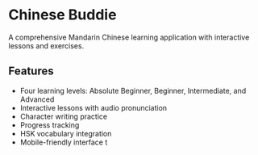 # Chinese Buddie

A comprehensive Mandarin Chinese learning application with interactive lessons and exercises.

## Features

- Four learning levels: Absolute Beginner, Beginner, Intermediate, and Advanced
- Interactive lessons with audio pronunciation
- Character writing practice
- Progress tracking
- HSK vocabulary integration
- Mobile-friendly interface
t
